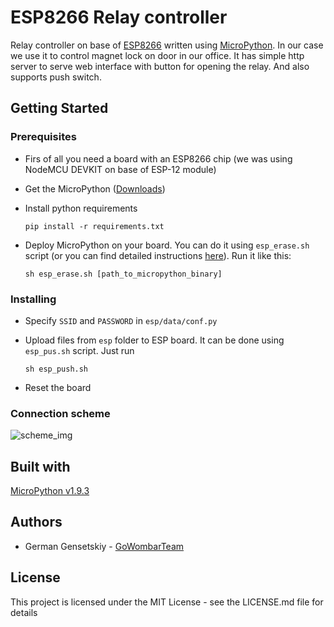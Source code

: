 # ESP8266 Relay controller

Relay controller on base of [ESP8266](https://en.wikipedia.org/wiki/ESP8266) written using [MicroPython](https://docs.micropython.org/en/latest/esp8266/index.html).
In our case we use it to control magnet lock on door in our office. It has simple http server to serve web interface with button for opening the relay. And also supports push switch.

## Getting Started

### Prerequisites

- Firs of all you need a board with an ESP8266 chip (we was using NodeMCU DEVKIT on base of ESP-12 module)

- Get the MicroPython ([Downloads](http://micropython.org/download#esp8266))

- Install python requirements 
    
    `pip install -r requirements.txt`
    
- Deploy MicroPython on your board. You can do it using `esp_erase.sh` script (or you can find detailed instructions [here](https://docs.micropython.org/en/latest/esp8266/esp8266/tutorial/intro.html#deploying-the-firmware)). Run it like this: 
    
    `sh esp_erase.sh [path_to_micropython_binary]`

### Installing

- Specify `SSID` and `PASSWORD` in `esp/data/conf.py`

- Upload files from `esp` folder to ESP board. It can be done using `esp_pus.sh` script. Just run 

    `sh esp_push.sh`
    
- Reset the board

### Connection scheme

![scheme_img](https://i.imgur.com/XRqxZUe.png)

## Built with

[MicroPython v1.9.3](https://micropython.org/)

## Authors

- German Gensetskiy - [GoWombarTeam](https://gowombat.team/)

## License

This project is licensed under the MIT License - see the LICENSE.md file for details
